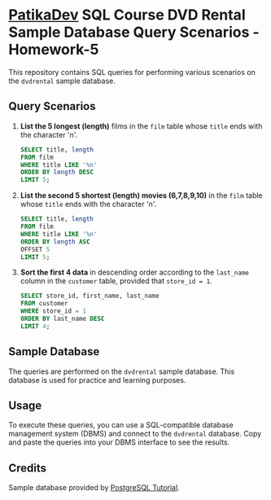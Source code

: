# [PatikaDev](https://academy.patika.dev/) SQL Course DVD Rental Sample Database Query Scenarios - Homework-5

This repository contains SQL queries for performing various scenarios on the `dvdrental` sample database.

## Query Scenarios

1. **List the 5 longest (length)** films in the `film` table whose `title` ends with the character 'n'.

    ```sql
    SELECT title, length
    FROM film
    WHERE title LIKE '%n'
    ORDER BY length DESC
    LIMIT 5;
    ```
   
2. **List the second 5 shortest (length) movies (6,7,8,9,10)** in the `film` table whose `title` ends with the character 'n'.

    ```sql
    SELECT title, length
    FROM film
    WHERE title LIKE '%n'
    ORDER BY length ASC
    OFFSET 5
    LIMIT 5;
    ```
3. **Sort the first 4 data** in descending order according to the `last_name` column in the `customer` table, provided that `store_id = 1`.

    ```sql
    SELECT store_id, first_name, last_name
    FROM customer
    WHERE store_id = 1
    ORDER BY last_name DESC
    LIMIT 4;
    ```

## Sample Database

The queries are performed on the `dvdrental` sample database. This database is used for practice and learning purposes.

## Usage

To execute these queries, you can use a SQL-compatible database management system (DBMS) and connect to the `dvdrental` database. Copy and paste the queries into your DBMS interface to see the results.

## Credits

Sample database provided by [PostgreSQL Tutorial](https://www.postgresqltutorial.com/).
